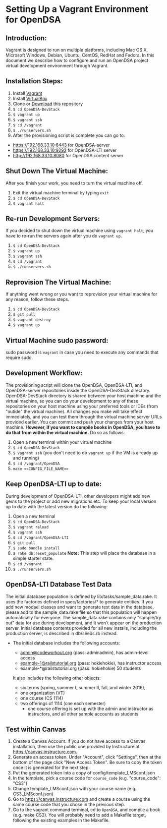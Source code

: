 Setting Up a Vagrant Environment for OpenDSA
============================================

## Introduction:

Vagrant is designed to run on multiple platforms, including Mac OS X, Microsoft Windows, Debian, Ubuntu, CentOS, RedHat and Fedora. In this document we describe how to configure and run an OpenDSA project virtual development environment through Vagrant.

## Installation Steps:

1. Install [Vagrant](https://www.vagrantup.com/downloads.html)
2. Install [VirtualBox](https://www.virtualbox.org/wiki/Downloads)
3. Clone or [Download](https://github.com/OpenDSA/OpenDSA-DevStack/archive/master.zip) this repository
4. `$ cd OpenDSA-DevStack`
5. `$ vagrant up`
6. `$ vagrant ssh`
7. `$ cd /vagrant`
8. `$ ./runservers.sh`
9. After the provisioning script is complete you can go to:

  * https://192.168.33.10:8443 for OpenDSA-server
  * https://192.168.33.10:9292 for OpenDSA-LTI server
  * http://192.168.33.10:8080 for OpenDSA content server

## Shut Down The Virtual Machine:

After you finish your work, you need to turn the virtual machine off.

1. Exit the virtual machine terminal by typing `exit`
2. `$ cd OpenDSA-DevStack`
3. `$ vagrant halt`

## Re-run Development Servers:

If you decided to shut down the virtual machine using `vagrant halt`, you have to re-run the servers again after you do `vagrant up`.

1. `$ cd OpenDSA-DevStack`
2. `$ vagrant up`
3. `$ vagrant ssh`
4. `$ cd /vagrant`
5. `$ ./runservers.sh`

## Reprovision The Virtual Machine:

If anything went wrong or you want to reprovision your virtual machine for any reason, follow these steps.

1. `$ cd OpenDSA-DevStack`
2. `$ git pull`
3. `$ vagrant destroy`
4. `$ vagrant up`

## Virtual Machine sudo password:

sudo password is `vagrant` in case you need to execute any commands that require sudo.

## Development Workflow:

The provisioning script will clone the OpenDSA, OpenDSA-LTI, and OpenDSA-server repositories inside the OpenDSA-DevStack directory. OpenDSA-DevStack directory is shared between your host machine and the virtual machine, so you can do your development to any of these repositories on your host machine using your preferred tools or IDEs (from "outide" the virtual machine). All changes you make will take effect immediately, and you can test them through the virtual machine server URLs provided earlier. You can commit and push your changes from your host machine. **However, if you want to compile books in OpenDSA, you have to do that from within the virtual machine.** Do so as follows:

1. Open a new terminal within your virtual machine
2. `$ cd OpenDSA-DevStack`
3. `$ vagrant ssh` (you don't need to do `vagrant up` if the VM is already up and running)
4. `$ cd /vagrant/OpenDSA`
5. `make <<CONFIG_FILE_NAME>>`

## Keep OpenDSA-LTI up to date:

During development of OpenDSA-LTI, other developers might add new gems to the project or add new migrations etc. To keep your local version up to date with the latest version do the following:

1. Open a new terminal
2. `$ cd OpenDSA-DevStack`
3. `$ vagrant reload`
4. `$ vagrant ssh`
5. `$ cd /vagrant/OpenDSA-LTI`
6. `$ git pull`
7. `$ sudo bundle install`
8. `$ rake db:reset_populate` **Note:** This step will place the database in a simple starter state.
9. `$ cd /vagrant`
10. `$ ./runservers.sh`


## OpenDSA-LTI Database Test Data


The initial database population is defined by lib/tasks/sample_data.rake.
It uses the factories defined in spec/factories/* to generate entities.
If you add new modael classes and want to generate test data in the
database, please add to the sample_data.rake file so that this population
will happen automatically for everyone.  The sample_data.rake contains
only "sample/try out" data for use during development, and it won't
appear on the production server.  Initial database contents provided
for all new installs, including the production server, is described
in db/seeds.rb instead.

  - The initial database includes the following accounts:
    - admin@codeworkout.org (pass: adminadmin), has admin-level access
    - example-1@railstutorial.org (pass: hokiehokie), has instructor access
    - example-*@railstutorial.org (pass: hokiehokie) 50 students

    It also includes the following other objects:
    - six terms (spring, summer I, summer II, fall, and winter 2016),
    - one organization (VT)
    - one course (CS 1114)
    - two offerings of 1114 (one each semester)
      - one course offering is set up with the admin and instructor
        as instructors, and all other sample accounts as students

## Test within Canvas

1. Create a Canvas Account. If you do not have access to a Canvas installation, then use the public one provided by Instructure at https://canvas.instructure.com.
2. Generate an access token. Under "Account", click "Settings", then at the bottom of the page click "New Access Token". Be sure to copy the token once it is generated for the next step.
3. Put the generated token into a copy of config/template_LMSconf.json
4. In the template, pick a course code for `course_code` (e.g. "course_code": "CS3")
5. Change template_LMSconf.json with your course name (e.g. CS3_LMSconf.json)
6. Go to https://canvas.instructure.com and create a course using the same course code that you chose in the previous step.
7. Go to the vagrant command terminal, cd to `OpenDSA`, and compile a book (e.g. make CS3). You will probably need to add a Makefile target, following the existing examples in the Makefile.
